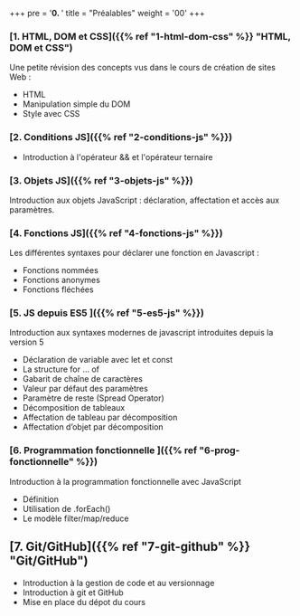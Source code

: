+++
pre = '<b>0. </b>'
title = "Préalables"
weight = '00'
+++

### [1. HTML, DOM et CSS]({{% ref "1-html-dom-css" %}} "HTML, DOM et CSS")
Une petite révision des concepts vus dans le cours de création de sites Web : 
+ HTML
+ Manipulation simple du DOM
+ Style avec CSS

### [2. Conditions JS]({{% ref "2-conditions-js" %}})
+ Introduction à l'opérateur && et l'opérateur ternaire

### [3. Objets JS]({{% ref "3-objets-js" %}})
Introduction aux objets JavaScript : déclaration, affectation et accès aux paramètres.

### [4. Fonctions JS]({{% ref "4-fonctions-js" %}})
Les différentes syntaxes pour déclarer une fonction en Javascript : 
+ Fonctions nommées
+ Fonctions anonymes
+ Fonctions fléchées 



### [5. JS depuis ES5 ]({{% ref "5-es5-js" %}})
Introduction aux syntaxes modernes de javascript introduites depuis la version 5
+ Déclaration de variable avec let et const 
+ La structure for … of 
+ Gabarit de chaîne de caractères 
+ Valeur par défaut des paramètres 
+ Paramètre de reste (Spread Operator) 
+ Décomposition de tableaux 
+ Affectation de tableau par décomposition 
+ Affectation d’objet par décomposition

### [6. Programmation fonctionnelle ]({{% ref "6-prog-fonctionnelle" %}})
Introduction à la programmation fonctionnelle avec JavaScript
+ Définition
+ Utilisation de .forEach()
+ Le modèle filter/map/reduce


## [7. Git/GitHub]({{% ref "7-git-github" %}} "Git/GitHub")
+ Introduction à la gestion de code et au versionnage
+ Introduction à git et GitHub
+ Mise en place du dépot du cours